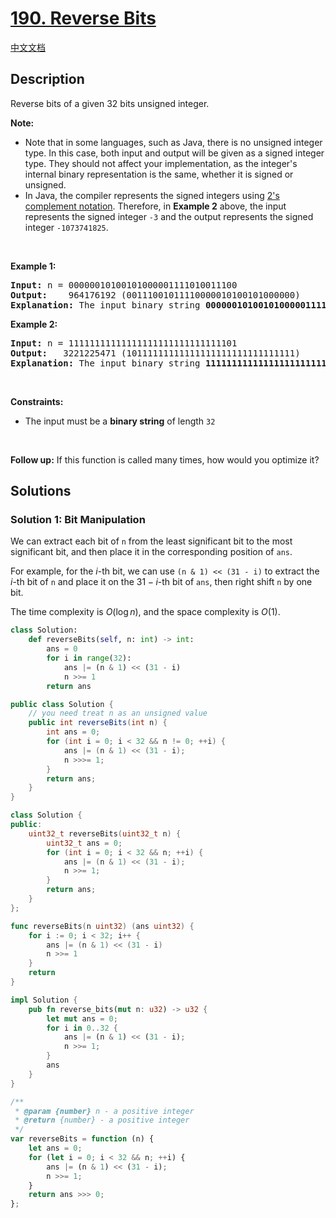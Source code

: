 # [190. Reverse Bits](https://leetcode.com/problems/reverse-bits)

[中文文档](/solution/0100-0199/0190.Reverse%20Bits/README.md)

<!-- tags:Bit Manipulation,Divide and Conquer -->

<!-- difficulty:Easy -->

## Description

<p>Reverse bits of a given 32 bits unsigned integer.</p>

<p><strong>Note:</strong></p>

<ul>
	<li>Note that in some languages, such as Java, there is no unsigned integer type. In this case, both input and output will be given as a signed integer type. They should not affect your implementation, as the integer&#39;s internal binary representation is the same, whether it is signed or unsigned.</li>
	<li>In Java, the compiler represents the signed integers using <a href="https://en.wikipedia.org/wiki/Two%27s_complement" target="_blank">2&#39;s complement notation</a>. Therefore, in <strong class="example">Example 2</strong> above, the input represents the signed integer <code>-3</code> and the output represents the signed integer <code>-1073741825</code>.</li>
</ul>

<p>&nbsp;</p>
<p><strong class="example">Example 1:</strong></p>

<pre>
<strong>Input:</strong> n = 00000010100101000001111010011100
<strong>Output:</strong>    964176192 (00111001011110000010100101000000)
<strong>Explanation: </strong>The input binary string <strong>00000010100101000001111010011100</strong> represents the unsigned integer 43261596, so return 964176192 which its binary representation is <strong>00111001011110000010100101000000</strong>.
</pre>

<p><strong class="example">Example 2:</strong></p>

<pre>
<strong>Input:</strong> n = 11111111111111111111111111111101
<strong>Output:</strong>   3221225471 (10111111111111111111111111111111)
<strong>Explanation: </strong>The input binary string <strong>11111111111111111111111111111101</strong> represents the unsigned integer 4294967293, so return 3221225471 which its binary representation is <strong>10111111111111111111111111111111</strong>.
</pre>

<p>&nbsp;</p>
<p><strong>Constraints:</strong></p>

<ul>
	<li>The input must be a <strong>binary string</strong> of length <code>32</code></li>
</ul>

<p>&nbsp;</p>
<p><strong>Follow up:</strong> If this function is called many times, how would you optimize it?</p>

## Solutions

### Solution 1: Bit Manipulation

We can extract each bit of `n` from the least significant bit to the most significant bit, and then place it in the corresponding position of `ans`.

For example, for the $i$-th bit, we can use `(n & 1) << (31 - i)` to extract the $i$-th bit of `n` and place it on the $31 - i$-th bit of `ans`, then right shift `n` by one bit.

The time complexity is $O(\log n)$, and the space complexity is $O(1)$.

<!-- tabs:start -->

```python
class Solution:
    def reverseBits(self, n: int) -> int:
        ans = 0
        for i in range(32):
            ans |= (n & 1) << (31 - i)
            n >>= 1
        return ans
```

```java
public class Solution {
    // you need treat n as an unsigned value
    public int reverseBits(int n) {
        int ans = 0;
        for (int i = 0; i < 32 && n != 0; ++i) {
            ans |= (n & 1) << (31 - i);
            n >>>= 1;
        }
        return ans;
    }
}
```

```cpp
class Solution {
public:
    uint32_t reverseBits(uint32_t n) {
        uint32_t ans = 0;
        for (int i = 0; i < 32 && n; ++i) {
            ans |= (n & 1) << (31 - i);
            n >>= 1;
        }
        return ans;
    }
};
```

```go
func reverseBits(n uint32) (ans uint32) {
	for i := 0; i < 32; i++ {
		ans |= (n & 1) << (31 - i)
		n >>= 1
	}
	return
}
```

```rust
impl Solution {
    pub fn reverse_bits(mut n: u32) -> u32 {
        let mut ans = 0;
        for i in 0..32 {
            ans |= (n & 1) << (31 - i);
            n >>= 1;
        }
        ans
    }
}
```

```js
/**
 * @param {number} n - a positive integer
 * @return {number} - a positive integer
 */
var reverseBits = function (n) {
    let ans = 0;
    for (let i = 0; i < 32 && n; ++i) {
        ans |= (n & 1) << (31 - i);
        n >>= 1;
    }
    return ans >>> 0;
};
```

<!-- tabs:end -->

<!-- end -->
